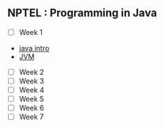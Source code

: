 ## NPTEL : Programming in Java
- [ ]  Week 1 

- [java intro](https://www.geeksforgeeks.org/introduction-to-java/)
- [JVM](https://beginnersbook.com/2013/05/jvm/)
- [ ]  Week 2   
- [ ]  Week 3
- [ ]  Week 4  
- [ ]  Week 5 
- [ ]  Week 6 
- [ ]  Week 7  
